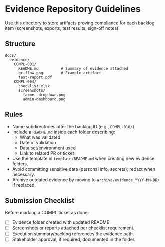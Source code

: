 # Evidence Repository Guidelines

Use this directory to store artifacts proving compliance for each backlog item (screenshots, exports, test results, sign-off notes).

## Structure

```
docs/
  evidence/
    COMPL-001/
      README.md          # Summary of evidence attached
      qr-flow.png        # Example artifact
      test-report.pdf
    COMPL-004/
      checklist.xlsx
      screenshots/
        farmer-dropdown.png
        admin-dashboard.png
```

## Rules

- Name subdirectories after the backlog ID (e.g., `COMPL-010/`).
- Include a `README.md` inside each folder describing:
  - What was validated
  - Date of validation
  - Data set/environment used
  - Link to related PR or ticket
- Use the template in `template/README.md` when creating new evidence folders.
- Avoid committing sensitive data (personal info, secrets); redact when necessary.
- Archive outdated evidence by moving to `archive/evidence_YYYY-MM-DD/` if replaced.

## Submission Checklist

Before marking a COMPL ticket as done:

- [ ] Evidence folder created with updated README.
- [ ] Screenshots or reports attached per checklist requirement.
- [ ] Execution summary/backlog references the evidence path.
- [ ] Stakeholder approval, if required, documented in the folder.
